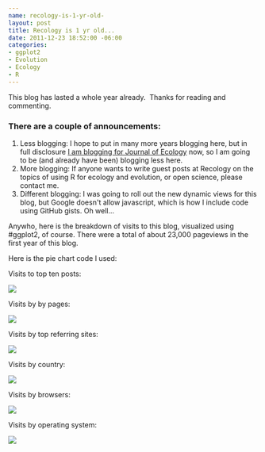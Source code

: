 ```yaml
--- 
name: recology-is-1-yr-old-
layout: post
title: Recology is 1 yr old...
date: 2011-12-23 18:52:00 -06:00
categories: 
- ggplot2
- Evolution
- Ecology
- R
---
```


This blog has lasted a whole year already. &nbsp;Thanks for reading and commenting. 

### There are a couple of announcements:

1. Less blogging: I hope to put in many more years blogging here, but in full disclosure [I am blogging for Journal of Ecology][jeco] now, so I am going to be (and already have been) blogging less here.
2. More blogging: If anyone wants to write guest posts at Recology on the topics of using R for ecology and evolution, or open science, please contact me. 
3. Different blogging: I was going to roll out the new dynamic views for this blog, but Google doesn't allow javascript, which is how I include code using GitHub gists. Oh well...

Anywho, here is the breakdown of visits to this blog, visualized using #ggplot2, of course. There were a total of about 23,000 pageviews in the first year of this blog. 

[jeco]: http://jecologyblog.wordpress.com/

Here is the pie chart code I used:
<script src="https://gist.github.com/1515754.js?file=piechart.R"></script> 

Visits to top ten posts:

<img style=" margin-right: 2em; border:none" src="http://farm8.staticflickr.com/7158/6613213609_e491cd6f95_d.jpg"/>

Visits by by pages:

<img style=" margin-right: 2em; border:none" src="http://farm8.staticflickr.com/7033/6613216069_6c7b0d2aca_d.jpg"/>

Visits by top referring sites:

<img style=" margin-right: 2em; border:none" src="http://farm8.staticflickr.com/7008/6613217859_a03bcfee3e_d.jpg"/>

Visits by country:

<img style=" margin-right: 2em; border:none" src="http://farm8.staticflickr.com/7027/6613219049_97cf21a84e_d.jpg"/>

Visits by browsers:

<img style=" margin-right: 2em; border:none" src="http://farm8.staticflickr.com/7147/6613232905_5a98d82f87_d.jpg"/>

Visits by operating system:

<img style=" margin-right: 2em; border:none" src="http://farm8.staticflickr.com/7005/6613236311_7cab55afd6_d.jpg"/>
